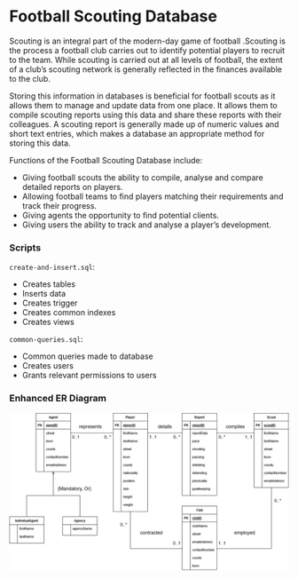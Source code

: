 # Football Scouting Database

Scouting is an integral part of the modern-day game of football .Scouting is the process a football
club carries out to identify potential players to recruit to the team. While scouting is carried out at all
levels of football, the extent of a club’s scouting network is generally reflected in the finances
available to the club.

Storing this information in databases is beneficial for football scouts as it allows them to manage and
update data from one place. It allows them to compile scouting reports using this data and
share these reports with their colleagues. A scouting report is generally made up of numeric values
and short text entries, which makes a database an appropriate method for storing this data.

Functions of the Football Scouting Database include:
- Giving football scouts the ability to compile, analyse and compare detailed reports on
players.
- Allowing football teams to find players matching their requirements and track their progress.
- Giving agents the opportunity to find potential clients.
- Giving users the ability to track and analyse a player’s development.

### Scripts 

`create-and-insert.sql`:

- Creates tables
- Inserts data
- Creates trigger
- Creates common indexes
- Creates views

`common-queries.sql`:

- Common queries made to database
- Creates users
- Grants relevant permissions to users

### Enhanced ER Diagram

![Enhanced ER Diagram](image/enhanced-er-diagram.jpg)